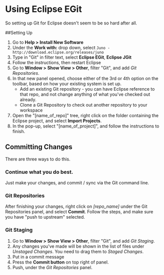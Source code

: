 Using Eclipse EGit
=====

So setting up Git for Eclipse doesn't seem to be so hard after all.

##Setting Up
1. Go to **Help \> Install New Software**
2. Under the **Work with:** drop down, select `Juno - http://download.eclipse.org/releases/juno`
3. Type in "Git" in filter text, select **Eclipse EGit**, **Eclipse JGit**
4. Follow the instructions, then restart Eclipse
5. Go to **Window \> Show View \> Other**, filter "Git", and add _Git Repositories_.
6. In that new panel opened, choose either of the 3rd or 4th option on the toolbar, based on how your existing system is set up.
    * Add an existing Git repository - you can have Eclipse reference to that repo, and not change anything of what you've checked out already.
    * Clone a Git Repository to check out another repository to your workspace
7. Open the "[name_of_repo]" tree, right click on the folder containing the Eclipse project, and select **Import Projects**.
8. In the pop-up, select "[name_of_project]", and follow the instructions to finish.

## Committing Changes
There are three ways to do this.

### Continue what you do best.
Just make your changes, and commit / sync via the Git command line.

### Git Repositories
After finishing your changes, right click on _[repo_name]_ under the Git Repositories panel, and select **Commit**. Follow the steps, and make sure you have "push to upstream" selected.

### Git Staging
1. Go to **Window \> Show View \> Other**, filter "Git", and add _Git Staging_.
2. Any changes you've made will be shown in the list of files under _Unstaged Changes_. You need to drag them to _Staged Changes_.
3. Put in a commit message
4. Press the **Commit button** on top right of panel.
5. Push, under the _Git Repositories_ panel.
